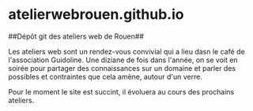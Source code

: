 atelierwebrouen.github.io
=========================

##Dépôt git des ateliers web de Rouen##

Les ateliers web sont un rendez-vous convivial qui a lieu dasn le café de l'association Guidoline. Une diziane de fois dans l'année, on se voit en soirée pour partager des connaissances sur un domaine et parler des possibles et contraintes que cela amène, autour d'un verre.

Pour le moment le site est succint, il évoluera au cours des prochains ateliers.